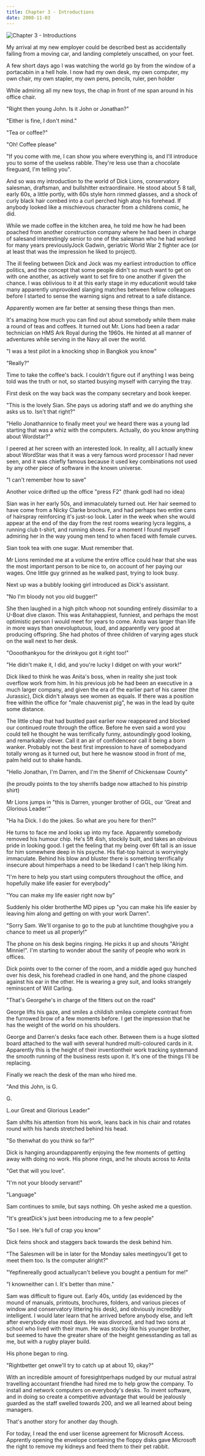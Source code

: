 ```yaml
---
title: Chapter 3 - Introductions
date: 2008-11-03
---
```


![Chapter 3 - Introductions](https://source.unsplash.com/_nRpqIBM40Q/1600x900)

My arrival at my new employer could be described best as accidentally falling from a moving car, and landing completely unscathed, on your feet.

A few short days ago I was watching the world go by from the window of a portacabin in a hell hole. I now had my own desk, my own computer, my own chair, my own stapler, my own pens, pencils, ruler, pen holder

While admiring all my new toys, the chap in front of me span around in his office chair.

"Right then young John. Is it John or Jonathan?"

"Either is fine, I don't mind."

"Tea or coffee?"

"Oh! Coffee please"

"If you come with me, I can show you where everything is, and I'll introduce you to some of the useless rabble. They're less use than a chocolate fireguard, I'm telling you".

And so was my introduction to the world of Dick Lions, conservatory salesman, draftsman, and bullshitter extraordinaire. He stood about 5 8 tall, early 60s, a little portly, with 60s style horn rimmed glasses, and a shock of curly black hair combed into a curl perched high atop his forehead. If anybody looked like a mischievous character from a childrens comic, he did.

While we made coffee in the kitchen area, he told me how he had been poached from another construction company where he had been in charge of salesand interestingly senior to one of the salesman who he had worked for many years previouslyJock Gadwin, geriatric World War 2 fighter ace (or at least that was the impression he liked to project).

The ill feeling between Dick and Jock was my earliest introduction to office politics, and the concept that some people didn't so much want to get on with one another, as actively want to set fire to one another if given the chance. I was oblivious to it at this early stage in my educationit would take many apparently unprovoked slanging matches between fellow colleagues before I started to sense the warning signs and retreat to a safe distance.

Apparently women are far better at sensing these things than men.

It's amazing how much you can find out about somebody while them make a round of teas and coffees. It turned out Mr. Lions had been a radar technician on HMS Ark Royal during the 1960s. He hinted at all manner of adventures while serving in the Navy all over the world.

"I was a test pilot in a knocking shop in Bangkok you know"

"Really?"

Time to take the coffee's back. I couldn't figure out if anything I was being told was the truth or not, so started busying myself with carrying the tray.

First desk on the way back was the company secretary and book keeper.

"This is the lovely Sian. She pays us adoring staff and we do anything she asks us to. Isn't that right?"

"Hello Jonathannice to finally meet you! we heard there was a young lad starting that was a whiz with the computers. Actually, do you know anything about Wordstar?"

I peered at her screen with an interested look. In reality, all I actually knew about WordStar was that it was a very famous word processor I had never seen, and it was chiefly famous because it used key combinations not used by any other piece of software in the known universe.

"I can't remember how to save"

Another voice drifted up the office "press F2" (thank godI had no idea)

Sian was in her early 50s, and immaculately turned out. Her hair seemed to have come from a Nicky Clarke brochure, and had perhaps two entire cans of hairspray reinforcing it's just-so look. Later in the week when she would appear at the end of the day from the rest rooms wearing lycra leggins, a running club t-shirt, and running shoes. For a moment I found myself admiring her in the way young men tend to when faced with female curves.

Sian took tea with one sugar. Must remember that.

Mr Lions reminded me at a volume the entire office could hear that she was the most important person to be nice to, on account of her paying our wages. One little guy grinned as he walked past, trying to look busy.

Next up was a bubbly looking girl introduced as Dick's assistant.

"No I'm bloody not you old bugger!"

She then laughed in a high pitch whoop not sounding entirely dissimilar to a U-Boat dive claxon. This was Anitahappiest, funniest, and perhaps the most optimistic person I would meet for years to come. Anita was larger than life in more ways than onevoluptuous, loud, and apparently very good at producing offspring. She had photos of three children of varying ages stuck on the wall next to her desk.

"Oooothankyou for the drinkyou got it right too!"

"He didn't make it, I did, and you're lucky I didget on with your work!"

Dick liked to think he was Anita's boss, when in reality she just took overflow work from him. In his previous job he had been an executive in a much larger company, and given the era of the earlier part of his career (the Jurassic), Dick didn't always see women as equals. If there was a position free within the office for "male chauvenist pig", he was in the lead by quite some distance.

The little chap that had bustled past earlier now reappeared and blocked our continued route through the office. Before he even said a word you could tell he thought he was terrifically funny, astoundingly good looking, and remarkably clever. Call it an air of confidenceor call it being a born wanker. Probably not the best first impression to have of somebodyand totally wrong as it turned out, but here he wasnow stood in front of me, palm held out to shake hands.

"Hello Jonathan, I'm Darren, and I'm the Sherrif of Chickensaw County"

(he proudly points to the toy sherrifs badge now attached to his pinstrip shirt)

Mr Lions jumps in "this is Darren, younger brother of GGL, our 'Great and Glorious Leader'"

"Ha ha Dick. I do the jokes. So what are you here for then?"

He turns to face me and looks up into my face. Apparently somebody removed his humour chip. He's 5ft 4ish, stockily built, and takes an obvious pride in looking good. I get the feeling that my being over 6ft tall is an issue for him somewhere deep in his psyche. His flat-top haircut is worryingly immaculate. Behind his blow and bluster there is something terrifically insecure about himperhaps a need to be likedand I can't help liking him.

"I'm here to help you start using computers throughout the office, and hopefully make life easier for everybody"

"You can make my life easier right now by"

Suddenly his older brotherthe MD pipes up "you can make his life easier by leaving him along and getting on with your work Darren".

"Sorry Sam. We'll organise to go to the pub at lunchtime thoughgive you a chance to meet us all properly!"

The phone on his desk begins ringing. He picks it up and shouts "Alright Minnie!". I'm starting to wonder about the sanity of people who work in offices.

Dick points over to the corner of the room, and a middle aged guy hunched over his desk, his forehead cradled in one hand, and the phone clasped against his ear in the other. He is wearing a grey suit, and looks strangely reminscent of Will Carling.

"That's Georgehe's in charge of the fitters out on the road"

George lifts his gaze, and smiles a childish smilea complete contrast from the furrowed brow of a few moments before. I get the impression that he has the weight of the world on his shoulders.

George and Darren's desks face each other. Between them is a huge slotted board attached to the wall with several hundred multi-coloured cards in it. Apparently this is the height of their inventiontheir work tracking systemand the smooth running of the business rests upon it. It's one of the things I'll be replacing.

Finally we reach the desk of the man who hired me.

"And this John, is G.

G.

L.our Great and Glorious Leader"

Sam shifts his attention from his work, leans back in his chair and rotates round with his hands stretched behind his head.

"So thenwhat do you think so far?"

Dick is hanging aroundapparently enjoying the few moments of getting away with doing no work. His phone rings, and he shouts across to Anita

"Get that will you love".

"I'm not your bloody servant!"

"Language"

Sam continues to smile, but says nothing. Oh yeshe asked me a question.

"It's greatDick's just been introducing me to a few people"

"So I see. He's full of crap you know"

Dick feins shock and staggers back towards the desk behind him.

"The Salesmen will be in later for the Monday sales meetingyou'll get to meet them too. Is the computer alright?"

"Yepfinereally good actuallycan't believe you bought a pentium for me!"

"I knowneither can I. It's better than mine."

Sam was difficult to figure out. Early 40s, untidy (as evidenced by the mound of manuals, printouts, brochures, folders, and various pieces of window and conservatory littering his desk), and obviously incredibly intelligent. I would later learn that he arrived before anybody else, and left after everybody else most days. He was divorced, and had two sons at school who lived with their mum. He was stocky like his younger brother, but seemed to have the greater share of the height genesstanding as tall as me, but with a rugby player build.

His phone began to ring.

"Rightbetter get onwe'll try to catch up at about 10, okay?"

With an incredible amount of foresightperhaps nudged by our mutual astral travelling accountant friendhe had hired me to help grow the company. To install and network computers on everybody's desks. To invent software, and in doing so create a competitive advantage that would be jealously guarded as the staff swelled towards 200, and we all learned about being managers.

That's another story for another day though.

For today, I read the end user license agreement for Microsoft Access. Apprently opening the envelope containing the floppy disks gave Microsoft the right to remove my kidneys and feed them to their pet rabbit.